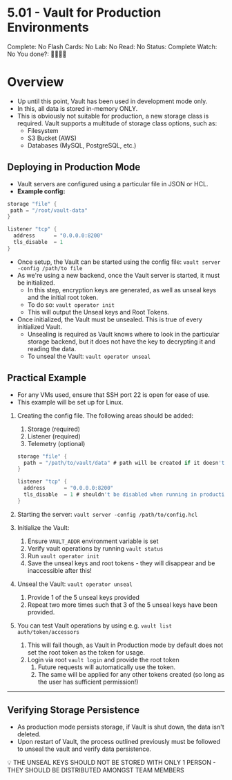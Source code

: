 # 5.01 - Vault for Production Environments

Complete: No
Flash Cards: No
Lab: No
Read: No
Status: Complete
Watch: No
You done?: 🌚🌚🌚🌚

# Overview

- Up until this point, Vault has been used in development mode only.
- In this, all data is stored in-memory ONLY.
- This is obviously not suitable for production, a new storage class is required. Vault supports a multitude of storage class options, such as:
  - Filesystem
  - S3 Bucket (AWS)
  - Databases (MySQL, PostgreSQL, etc.)

## Deploying in Production Mode

- Vault servers are configured using a particular file in JSON or HCL.
- **Example config:**

```go
storage "file" {
 path = "/root/vault-data"
}

listener "tcp" {
  address      = "0.0.0.0:8200"
  tls_disable  = 1
}
```

- Once setup, the Vault can be started using the config file: `vault server -config /path/to file`
- As we're using a new backend, once the Vault server is started, it must be initialized.
  - In this step, encryption keys are generated, as well as unseal keys and the initial root token.
  - To do so: `vault operator init`
  - This will output the Unseal keys and Root Tokens.
- Once initialized, the Vault must be unsealed. This is true of every initialized Vault.
  - Unsealing is required as Vault knows where to look in the particular storage backend, but it does not have the key to decrypting it and reading the data.
  - To unseal the Vault: `vault operator unseal`

## Practical Example

- For any VMs used, ensure that SSH port 22 is open for ease of use.
- This example will be set up for Linux.

1. Creating the config file. The following areas should be added:
    1. Storage (required)
    2. Listener (required)
    3. Telemetry (optional)

    ```go
    storage "file" {
      path = "/path/to/vault/data" # path will be created if it doesn't exist!
    }

    listener "tcp" {
      address      = "0.0.0.0:8200"
      tls_disable  = 1 # shouldn't be disabled when running in production
    }
    ```

2. Starting the server: `vault server -config /path/to/config.hcl`
3. Initialize the Vault:
    1. Ensure `VAULT_ADDR` environment variable is set
    2. Verify vault operations by running `vault status`
    3. Run `vault operator init`
    4. Save the unseal keys and root tokens - they will disappear and be inaccessible after this!
4. Unseal the Vault: `vault operator unseal`
    1. Provide 1 of the 5 unseal keys provided
    2. Repeat two more times such that 3 of the 5 unseal keys have been provided.
5. You can test Vault operations by using e.g. `vault list auth/token/accessors`
    1. This will fail though, as Vault in Production mode by default does not set the root token as the token for usage.
    2. Login via root `vault login` and provide the root token
        1. Future requests will automatically use the token.
        2. The same will be applied for any other tokens created (so long as the user has sufficient permission!)

---

## Verifying Storage Persistence

- As production mode persists storage, if Vault is shut down, the data isn't deleted.
- Upon restart of Vault, the process outlined previously must be followed to unseal the vault and verify data persistence.

<aside>
💡 THE UNSEAL KEYS SHOULD NOT BE STORED WITH ONLY 1 PERSON - THEY SHOULD BE DISTRIBUTED AMONGST TEAM MEMBERS

</aside>
